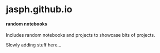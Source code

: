 # jasph.github.io

#### random notebooks

Includes random notebooks and projects to showcase bits of projects.

Slowly adding stuff here...
